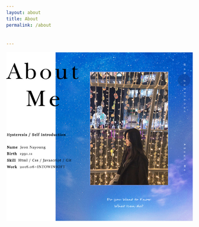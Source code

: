 ```yaml
---
layout: about
title: About
permalink: /about


---
```

<!-- cover:  "/assets/bg-fro.png"

author: Nayoung


# Jeon Nayoung
#### 전나영

경험,기록,기억 :D


[GitHub repository](https://github.com/jjeonn/jjeonn.github.io).

<ul class="pofo_ul">
<li>html</li>
<li>CSS</li>
<li>JQUERY</li>
<li>JAVASCRIPT</li>
<li>GIT</li>
</ul>
-->

![AboutMe](/assets/AboutMe.jpg)
